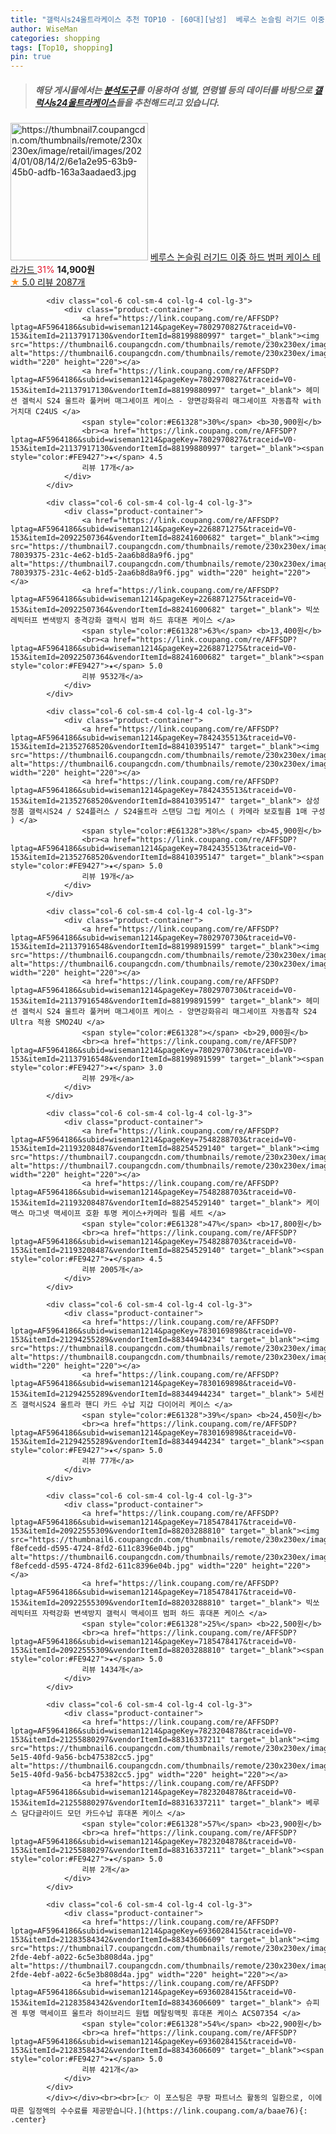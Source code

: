 ```yaml
---
title: "갤럭시s24울트라케이스 추천 TOP10 - [60대][남성]  베루스 논슬림 러기드 이중 하드 범퍼 케이스 테라가드 "
author: WiseMan
categories: shopping
tags: [Top10, shopping]
pin: true
---
```


> ##### 해당 게시물에서는 [**분석도구**](https://itemscout.io/)를 이용하여 **성별**, **연령별** 등의 데이터를 바탕으로 [**갤럭시s24울트라케이스**](https://link.coupang.com/a/baae76)들을 추천해드리고 있습니다.
<div class="container"><div class="row">
            <div class="col-6 col-sm-4 col-lg-4 col-lg-3">
                <div class="product-container">
                    <a href="https://link.coupang.com/re/AFFSDP?lptag=AF5964186&subid=wiseman1214&pageKey=6273239810&traceid=V0-153&itemId=12898703732&vendorItemId=88306794087" target="_blank"><img src="https://thumbnail7.coupangcdn.com/thumbnails/remote/230x230ex/image/retail/images/2024/01/08/14/2/6e1a2e95-63b9-45b0-adfb-163a3aadaed3.jpg" alt="https://thumbnail7.coupangcdn.com/thumbnails/remote/230x230ex/image/retail/images/2024/01/08/14/2/6e1a2e95-63b9-45b0-adfb-163a3aadaed3.jpg" width="220" height="220"></a>
                    <a href="https://link.coupang.com/re/AFFSDP?lptag=AF5964186&subid=wiseman1214&pageKey=6273239810&traceid=V0-153&itemId=12898703732&vendorItemId=88306794087" target="_blank"> 베루스 논슬림 러기드 이중 하드 범퍼 케이스 테라가드 </a>
                    <span style="color:#E61328">31%</span> <b>14,900원</b>
                    <br><a href="https://link.coupang.com/re/AFFSDP?lptag=AF5964186&subid=wiseman1214&pageKey=6273239810&traceid=V0-153&itemId=12898703732&vendorItemId=88306794087" target="_blank"><span style="color:#FE9427">★</span> 5.0
                    리뷰 2087개</a>
                </div>
            </div>
            
            <div class="col-6 col-sm-4 col-lg-4 col-lg-3">
                <div class="product-container">
                    <a href="https://link.coupang.com/re/AFFSDP?lptag=AF5964186&subid=wiseman1214&pageKey=7802970827&traceid=V0-153&itemId=21137917130&vendorItemId=88199880997" target="_blank"><img src="https://thumbnail6.coupangcdn.com/thumbnails/remote/230x230ex/image/vendor_inventory/4bf5/97b5c0f8b19a18b4e346d42fe8d3cb692ea8ed6264be409ff561b3ba5219.jpg" alt="https://thumbnail6.coupangcdn.com/thumbnails/remote/230x230ex/image/vendor_inventory/4bf5/97b5c0f8b19a18b4e346d42fe8d3cb692ea8ed6264be409ff561b3ba5219.jpg" width="220" height="220"></a>
                    <a href="https://link.coupang.com/re/AFFSDP?lptag=AF5964186&subid=wiseman1214&pageKey=7802970827&traceid=V0-153&itemId=21137917130&vendorItemId=88199880997" target="_blank"> 헤미션 겔럭시 S24 울트라 풀커버 매그세이프 케이스 - 양면강화유리 매그세이프 자동흡착 with 거치대 C24US </a>
                    <span style="color:#E61328">30%</span> <b>30,900원</b>
                    <br><a href="https://link.coupang.com/re/AFFSDP?lptag=AF5964186&subid=wiseman1214&pageKey=7802970827&traceid=V0-153&itemId=21137917130&vendorItemId=88199880997" target="_blank"><span style="color:#FE9427">★</span> 4.5
                    리뷰 17개</a>
                </div>
            </div>
            
            <div class="col-6 col-sm-4 col-lg-4 col-lg-3">
                <div class="product-container">
                    <a href="https://link.coupang.com/re/AFFSDP?lptag=AF5964186&subid=wiseman1214&pageKey=2268871275&traceid=V0-153&itemId=20922507364&vendorItemId=88241600682" target="_blank"><img src="https://thumbnail7.coupangcdn.com/thumbnails/remote/230x230ex/image/retail/images/3709305001042901-78039375-231c-4e62-b1d5-2aa6b8d8a9f6.jpg" alt="https://thumbnail7.coupangcdn.com/thumbnails/remote/230x230ex/image/retail/images/3709305001042901-78039375-231c-4e62-b1d5-2aa6b8d8a9f6.jpg" width="220" height="220"></a>
                    <a href="https://link.coupang.com/re/AFFSDP?lptag=AF5964186&subid=wiseman1214&pageKey=2268871275&traceid=V0-153&itemId=20922507364&vendorItemId=88241600682" target="_blank"> 빅쏘 레빅터프 변색방지 충격강화 갤럭시 범퍼 하드 휴대폰 케이스 </a>
                    <span style="color:#E61328">63%</span> <b>13,400원</b>
                    <br><a href="https://link.coupang.com/re/AFFSDP?lptag=AF5964186&subid=wiseman1214&pageKey=2268871275&traceid=V0-153&itemId=20922507364&vendorItemId=88241600682" target="_blank"><span style="color:#FE9427">★</span> 5.0
                    리뷰 9532개</a>
                </div>
            </div>
            
            <div class="col-6 col-sm-4 col-lg-4 col-lg-3">
                <div class="product-container">
                    <a href="https://link.coupang.com/re/AFFSDP?lptag=AF5964186&subid=wiseman1214&pageKey=7842435513&traceid=V0-153&itemId=21352768520&vendorItemId=88410395147" target="_blank"><img src="https://thumbnail6.coupangcdn.com/thumbnails/remote/230x230ex/image/vendor_inventory/3f3a/8c1b34b79f81817bd1bd8ef44f3dc80c9f15423bc7e7ee9351a615a1857b.jpg" alt="https://thumbnail6.coupangcdn.com/thumbnails/remote/230x230ex/image/vendor_inventory/3f3a/8c1b34b79f81817bd1bd8ef44f3dc80c9f15423bc7e7ee9351a615a1857b.jpg" width="220" height="220"></a>
                    <a href="https://link.coupang.com/re/AFFSDP?lptag=AF5964186&subid=wiseman1214&pageKey=7842435513&traceid=V0-153&itemId=21352768520&vendorItemId=88410395147" target="_blank"> 삼성 정품 갤럭시S24 / S24플러스 / S24울트라 스탠딩 그립 케이스 ( 카메라 보호필름 1매 구성 ) </a>
                    <span style="color:#E61328">38%</span> <b>45,900원</b>
                    <br><a href="https://link.coupang.com/re/AFFSDP?lptag=AF5964186&subid=wiseman1214&pageKey=7842435513&traceid=V0-153&itemId=21352768520&vendorItemId=88410395147" target="_blank"><span style="color:#FE9427">★</span> 5.0
                    리뷰 19개</a>
                </div>
            </div>
            
            <div class="col-6 col-sm-4 col-lg-4 col-lg-3">
                <div class="product-container">
                    <a href="https://link.coupang.com/re/AFFSDP?lptag=AF5964186&subid=wiseman1214&pageKey=7802970730&traceid=V0-153&itemId=21137916548&vendorItemId=88199891599" target="_blank"><img src="https://thumbnail6.coupangcdn.com/thumbnails/remote/230x230ex/image/vendor_inventory/af3e/610a9211df086d6205346ddaf25660fede9572363df05796b4da15c5c68e.jpg" alt="https://thumbnail6.coupangcdn.com/thumbnails/remote/230x230ex/image/vendor_inventory/af3e/610a9211df086d6205346ddaf25660fede9572363df05796b4da15c5c68e.jpg" width="220" height="220"></a>
                    <a href="https://link.coupang.com/re/AFFSDP?lptag=AF5964186&subid=wiseman1214&pageKey=7802970730&traceid=V0-153&itemId=21137916548&vendorItemId=88199891599" target="_blank"> 헤미션 겔럭시 S24 울트라 풀커버 매그세이프 케이스 - 양면강화유리 매그세이프 자동흡착 S24 Ultra 적용 SMO24U </a>
                    <span style="color:#E61328"></span> <b>29,000원</b>
                    <br><a href="https://link.coupang.com/re/AFFSDP?lptag=AF5964186&subid=wiseman1214&pageKey=7802970730&traceid=V0-153&itemId=21137916548&vendorItemId=88199891599" target="_blank"><span style="color:#FE9427">★</span> 3.0
                    리뷰 29개</a>
                </div>
            </div>
            
            <div class="col-6 col-sm-4 col-lg-4 col-lg-3">
                <div class="product-container">
                    <a href="https://link.coupang.com/re/AFFSDP?lptag=AF5964186&subid=wiseman1214&pageKey=7548288703&traceid=V0-153&itemId=21193208487&vendorItemId=88254529140" target="_blank"><img src="https://thumbnail7.coupangcdn.com/thumbnails/remote/230x230ex/image/vendor_inventory/35a2/90b634983a8d47890e6efa471f907f2d0e37bf3e129e714c35ff74b3a612.jpg" alt="https://thumbnail7.coupangcdn.com/thumbnails/remote/230x230ex/image/vendor_inventory/35a2/90b634983a8d47890e6efa471f907f2d0e37bf3e129e714c35ff74b3a612.jpg" width="220" height="220"></a>
                    <a href="https://link.coupang.com/re/AFFSDP?lptag=AF5964186&subid=wiseman1214&pageKey=7548288703&traceid=V0-153&itemId=21193208487&vendorItemId=88254529140" target="_blank"> 케이맥스 마그넷 맥세이프 호환 투명 케이스+카메라 필름 세트 </a>
                    <span style="color:#E61328">47%</span> <b>17,800원</b>
                    <br><a href="https://link.coupang.com/re/AFFSDP?lptag=AF5964186&subid=wiseman1214&pageKey=7548288703&traceid=V0-153&itemId=21193208487&vendorItemId=88254529140" target="_blank"><span style="color:#FE9427">★</span> 4.5
                    리뷰 2005개</a>
                </div>
            </div>
            
            <div class="col-6 col-sm-4 col-lg-4 col-lg-3">
                <div class="product-container">
                    <a href="https://link.coupang.com/re/AFFSDP?lptag=AF5964186&subid=wiseman1214&pageKey=7830169898&traceid=V0-153&itemId=21294255289&vendorItemId=88344944234" target="_blank"><img src="https://thumbnail8.coupangcdn.com/thumbnails/remote/230x230ex/image/vendor_inventory/903b/bf51c9a8cc4294f32f9161869c779c1393de403f2b7d2ee70dae7cff0144.png" alt="https://thumbnail8.coupangcdn.com/thumbnails/remote/230x230ex/image/vendor_inventory/903b/bf51c9a8cc4294f32f9161869c779c1393de403f2b7d2ee70dae7cff0144.png" width="220" height="220"></a>
                    <a href="https://link.coupang.com/re/AFFSDP?lptag=AF5964186&subid=wiseman1214&pageKey=7830169898&traceid=V0-153&itemId=21294255289&vendorItemId=88344944234" target="_blank"> 5세컨즈 갤럭시S24 울트라 핸디 카드 수납 지갑 다이어리 케이스 </a>
                    <span style="color:#E61328">39%</span> <b>24,450원</b>
                    <br><a href="https://link.coupang.com/re/AFFSDP?lptag=AF5964186&subid=wiseman1214&pageKey=7830169898&traceid=V0-153&itemId=21294255289&vendorItemId=88344944234" target="_blank"><span style="color:#FE9427">★</span> 5.0
                    리뷰 77개</a>
                </div>
            </div>
            
            <div class="col-6 col-sm-4 col-lg-4 col-lg-3">
                <div class="product-container">
                    <a href="https://link.coupang.com/re/AFFSDP?lptag=AF5964186&subid=wiseman1214&pageKey=7185478417&traceid=V0-153&itemId=20922555309&vendorItemId=88203288810" target="_blank"><img src="https://thumbnail6.coupangcdn.com/thumbnails/remote/230x230ex/image/retail/images/1672927008762182-f8efcedd-d595-4724-8fd2-611c8396e04b.jpg" alt="https://thumbnail6.coupangcdn.com/thumbnails/remote/230x230ex/image/retail/images/1672927008762182-f8efcedd-d595-4724-8fd2-611c8396e04b.jpg" width="220" height="220"></a>
                    <a href="https://link.coupang.com/re/AFFSDP?lptag=AF5964186&subid=wiseman1214&pageKey=7185478417&traceid=V0-153&itemId=20922555309&vendorItemId=88203288810" target="_blank"> 빅쏘 레빅터프 자력강화 변색방지 갤럭시 맥세이프 범퍼 하드 휴대폰 케이스 </a>
                    <span style="color:#E61328">25%</span> <b>22,500원</b>
                    <br><a href="https://link.coupang.com/re/AFFSDP?lptag=AF5964186&subid=wiseman1214&pageKey=7185478417&traceid=V0-153&itemId=20922555309&vendorItemId=88203288810" target="_blank"><span style="color:#FE9427">★</span> 5.0
                    리뷰 1434개</a>
                </div>
            </div>
            
            <div class="col-6 col-sm-4 col-lg-4 col-lg-3">
                <div class="product-container">
                    <a href="https://link.coupang.com/re/AFFSDP?lptag=AF5964186&subid=wiseman1214&pageKey=7823204878&traceid=V0-153&itemId=21255880297&vendorItemId=88316337211" target="_blank"><img src="https://thumbnail6.coupangcdn.com/thumbnails/remote/230x230ex/image/retail/images/2024/01/09/10/2/a73fe6cf-5e15-40fd-9a56-bcb475382cc5.jpg" alt="https://thumbnail6.coupangcdn.com/thumbnails/remote/230x230ex/image/retail/images/2024/01/09/10/2/a73fe6cf-5e15-40fd-9a56-bcb475382cc5.jpg" width="220" height="220"></a>
                    <a href="https://link.coupang.com/re/AFFSDP?lptag=AF5964186&subid=wiseman1214&pageKey=7823204878&traceid=V0-153&itemId=21255880297&vendorItemId=88316337211" target="_blank"> 베루스 담다글라이드 모던 카드수납 휴대폰 케이스 </a>
                    <span style="color:#E61328">57%</span> <b>23,900원</b>
                    <br><a href="https://link.coupang.com/re/AFFSDP?lptag=AF5964186&subid=wiseman1214&pageKey=7823204878&traceid=V0-153&itemId=21255880297&vendorItemId=88316337211" target="_blank"><span style="color:#FE9427">★</span> 5.0
                    리뷰 2개</a>
                </div>
            </div>
            
            <div class="col-6 col-sm-4 col-lg-4 col-lg-3">
                <div class="product-container">
                    <a href="https://link.coupang.com/re/AFFSDP?lptag=AF5964186&subid=wiseman1214&pageKey=6936028415&traceid=V0-153&itemId=21283584342&vendorItemId=88343606609" target="_blank"><img src="https://thumbnail7.coupangcdn.com/thumbnails/remote/230x230ex/image/retail/images/2024/01/11/15/8/db307fd3-2fde-4ebf-a022-6c5e3b808d4a.jpg" alt="https://thumbnail7.coupangcdn.com/thumbnails/remote/230x230ex/image/retail/images/2024/01/11/15/8/db307fd3-2fde-4ebf-a022-6c5e3b808d4a.jpg" width="220" height="220"></a>
                    <a href="https://link.coupang.com/re/AFFSDP?lptag=AF5964186&subid=wiseman1214&pageKey=6936028415&traceid=V0-153&itemId=21283584342&vendorItemId=88343606609" target="_blank"> 슈피겐 투명 맥세이프 울트라 하이브리드 원탭 메탈링맥핏 휴대폰 케이스 ACS07354 </a>
                    <span style="color:#E61328">54%</span> <b>22,900원</b>
                    <br><a href="https://link.coupang.com/re/AFFSDP?lptag=AF5964186&subid=wiseman1214&pageKey=6936028415&traceid=V0-153&itemId=21283584342&vendorItemId=88343606609" target="_blank"><span style="color:#FE9427">★</span> 5.0
                    리뷰 421개</a>
                </div>
            </div>
            </div></div><br><br>[👉 이 포스팅은 쿠팡 파트너스 활동의 일환으로, 이에 따른 일정액의 수수료를 제공받습니다.](https://link.coupang.com/a/baae76){: .center}